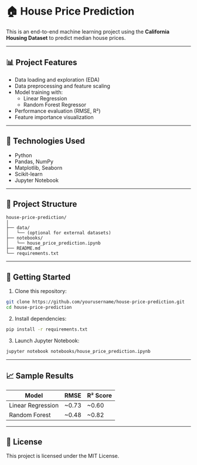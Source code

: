 # 🏠 House Price Prediction

This is an end-to-end machine learning project using the **California Housing Dataset** to predict median house prices.

---

## 📊 Project Features

- Data loading and exploration (EDA)
- Data preprocessing and feature scaling
- Model training with:
  - Linear Regression
  - Random Forest Regressor
- Performance evaluation (RMSE, R²)
- Feature importance visualization

---

## 🧰 Technologies Used

- Python
- Pandas, NumPy
- Matplotlib, Seaborn
- Scikit-learn
- Jupyter Notebook

---

## 📁 Project Structure

```
house-price-prediction/
│
├── data/
│   └── (optional for external datasets)
├── notebooks/
│   └── house_price_prediction.ipynb
├── README.md
└── requirements.txt
```

---

## 🚀 Getting Started

1. Clone this repository:
```bash
git clone https://github.com/yourusername/house-price-prediction.git
cd house-price-prediction
```

2. Install dependencies:
```bash
pip install -r requirements.txt
```

3. Launch Jupyter Notebook:
```bash
jupyter notebook notebooks/house_price_prediction.ipynb
```

---

## 📈 Sample Results

| Model            | RMSE     | R² Score |
|------------------|----------|----------|
| Linear Regression| ~0.73    | ~0.60    |
| Random Forest    | ~0.48    | ~0.82    |

---

## 📎 License

This project is licensed under the MIT License.
